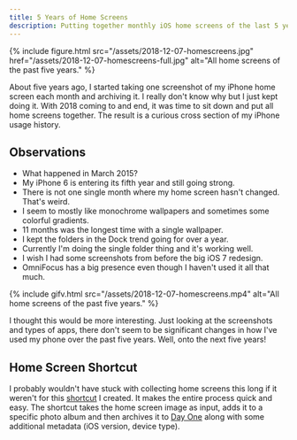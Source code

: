 ```yaml
---
title: 5 Years of Home Screens
description: Putting together monthly iOS home screens of the last 5 years.
---
```


{% include figure.html src="/assets/2018-12-07-homescreens.jpg" href="/assets/2018-12-07-homescreens-full.jpg" alt="All home screens of the past five years." %}

About five years ago, I started taking one screenshot of my iPhone home screen each month and archiving it. I really don't know why but I just kept doing it. With 2018 coming to and end, it was time to sit down and put all home screens together. The result is a curious cross section of my iPhone usage history.

 <!--more-->

## Observations

- What happened in March 2015?
- My iPhone 6 is entering its fifth year and still going strong.
- There is not one single month where my home screen hasn't changed. That's weird.
- I seem to mostly like monochrome wallpapers and sometimes some colorful gradients.
- 11 months was the longest time with a single wallpaper.
- I kept the folders in the Dock trend going for over a year.
- Currently I'm doing the single folder thing and it's working well.
- I wish I had some screenshots from before the big iOS 7 redesign.
- OmniFocus has a big presence even though I haven't used it all that much.

{% include gifv.html src="/assets/2018-12-07-homescreens.mp4" alt="All home screens of the past five years." %}

I thought this would be more interesting. Just looking at the screenshots and types of apps, there don't seem to be significant changes in how I've used my phone over the past five years. Well, onto the next five years!

## Home Screen Shortcut

I probably wouldn't have stuck with collecting home screens this long if it weren't for this [shortcut](https://www.icloud.com/shortcuts/abeffb099a0f41f79fefd7564601c132) I created. It makes the entire process quick and easy. The shortcut takes the home screen image as input, adds it to a specific photo album and then archives it to [Day One](https://dayoneapp.com/) along with some additional metadata (iOS version, device type).